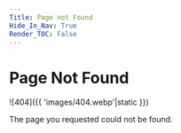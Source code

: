 ```yaml
---
Title: Page not Found
Hide_In_Nav: True
Render_TOC: False
---
```


# Page Not Found

![404]({{ 'images/404.webp'|static }})

The page you requested could not be found.